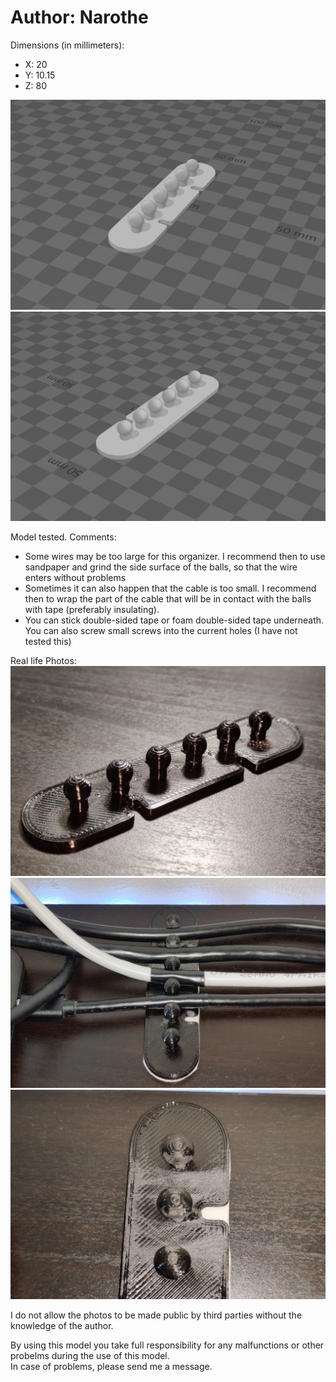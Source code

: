 # Author: Narothe
Dimensions (in millimeters):
- X: 20
- Y: 10.15
- Z: 80

![Photo1](images/photoo1.png)
![Photo2](images/photoo2.png)

Model tested. Comments:
- Some wires may be too large for this organizer. I recommend then to use sandpaper and grind the side surface of the balls, so that the wire enters without problems
- Sometimes it can also happen that the cable is too small. I recommend then to wrap the part of the cable that will be in contact with the balls with tape (preferably insulating).
- You can stick double-sided tape or foam double-sided tape underneath. You can also screw small screws into the current holes (I have not tested this)

Real life Photos:
![Photo3](images/photo3.png)
![Photo4](images/photo4.png)
![Photo5](images/photo5.png)

I do not allow the photos to be made public by third parties without the knowledge of the author.<br>

By using this model you take full responsibility for any malfunctions or other probelms during the use of this model.<br>
In case of problems, please send me a message.